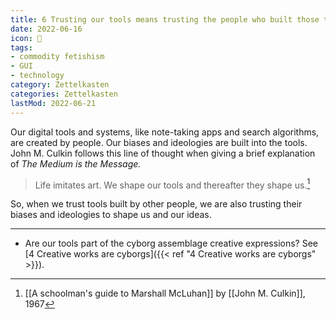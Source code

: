 ```yaml
---
title: 6 Trusting our tools means trusting the people who built those tools
date: 2022-06-16
icon: 🔖
tags:
- commodity fetishism
- GUI
- technology
category: Zettelkasten
categories: Zettelkasten
lastMod: 2022-06-21
---
```

Our digital tools and systems, like note-taking apps and search algorithms, are created by people. Our biases and ideologies are built into the tools. John M. Culkin follows this line of thought when giving a brief explanation of *The Medium is the Message.*

> Life imitates art. We shape our tools and thereafter they shape us.[^1]

So, when we trust tools built by other people, we are also trusting their biases and ideologies to shape us and our ideas.

[^1]: [[A schoolman's guide to Marshall McLuhan]] by [[John M. Culkin]], 1967

-----

- Are our tools part of the cyborg assemblage creative expressions? See [4 Creative works are cyborgs]({{< ref "4 Creative works are cyborgs" >}}).

